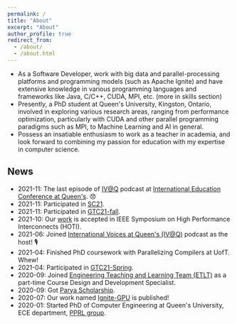 ```yaml
---
permalink: /
title: "About"
excerpt: "About"
author_profile: true
redirect_from: 
  - /about/
  - /about.html
---
```


- As a Software Developer, work with big data and parallel-processing platforms and programming models (such as Apache Ignite) and have extensive knowledge in various programming languages and frameworks like Java, C/C++, CUDA, MPI, etc. (more in skills section)
- Presently, a PhD student at Queen's University, Kingston, Ontario, involved in exploring various research areas, ranging from performance optimization, particularly with CUDA and other parallel programming paradigms such as MPI, to Machine Learning and AI in general. 
- Possess an insatiable enthusiasm to work as a teacher in academia, and look forward to combining my passion for education with my expertise in computer science.

## News

- 2021-11: The last episode of [IV@Q](https://podcast.cfrc.ca/international-voices-at-queens/) podcast at [International Education Conference at Queen's](https://www.queensu.ca/conferences/internationaleducation/conference-schedule). 😞
- 2021-11: Participated in [SC21](https://sc21.supercomputing.org/).
- 2021-11: Participated in [GTC21-fall](https://www.nvidia.com/en-us/gtc/).
- 2021-10: Our [work](https://ieeexplore.ieee.org/abstract/document/9547041) is accepted in IEEE Symposium on High Performance Interconnects (HOTI).
- 2021-06: Joined [International Voices at Queen's (IV@Q)](https://podcast.cfrc.ca/international-voices-at-queens/) podcast as the host! 🎙️
- 2021-04: Finished PhD coursework with Parallelizing Compilers at UofT. Whew!
- 2021-04: Participated in [GTC21-Spring](https://www.nvidia.com/en-us/gtc/).
- 2020-09: Joined [Engineering Teaching and Learning Team (ETLT)](https://engineering.queensu.ca/About/teaching-and-learning/team.html) as a part-time Course Design and Development Specialist.
- 2020-09: Got [Parya Scholarship](http://paryascholarship.com/).
- 2020-07: Our work named [Ignite-GPU](https://link.springer.com/article/10.1007%2Fs11227-020-03390-z) is published!
- 2020-01: Started PhD of Computer Engineering at Queen's University, ECE department, [PPRL group](https://www.queensu.ca/academia/afsahi/pprl/).
